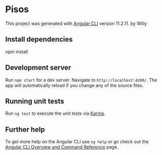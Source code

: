 # Pisos

This project was generated with [Angular CLI](https://github.com/angular/angular-cli) version 11.2.11. by Willy

## Install dependencies

npm install

## Development server

Run `npm start` for a dev server. Navigate to `http://localhost:4200/`. The app will automatically reload if you change any of the source files.


## Running unit tests

Run `ng test` to execute the unit tests via [Karma](https://karma-runner.github.io).


## Further help

To get more help on the Angular CLI use `ng help` or go check out the [Angular CLI Overview and Command Reference](https://angular.io/cli) page.
